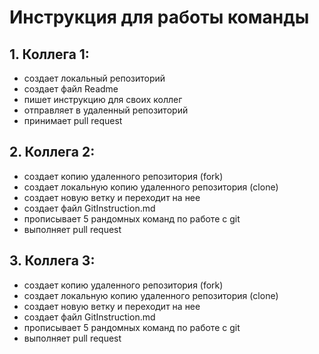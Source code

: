 # Инструкция для работы команды 
## 1. Коллега 1:
- создает локальный репозиторий 
- создает файл Readme
- пишет инструкцию для своих коллег
- отправляет в удаленный репозиторий
- принимает pull request

## 2. Коллега 2:
- создает копию удаленного репозитория (fork)
- создает локальную копию удаленного репозитория (clone)
- создает новую ветку и переходит на нее 
- создает файл GitInstruction.md
- прописывает 5 рандомных команд по работе с git
- выполняет pull request

## 3. Коллега 3:
- создает копию удаленного репозитория (fork)
- создает локальную копию удаленного репозитория (clone)
- создает новую ветку и переходит на нее 
- создает файл GitInstruction.md
- прописывает 5 рандомных команд по работе с git
- выполняет pull request
